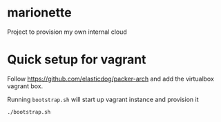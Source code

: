 # marionette
Project to provision my own internal cloud

# Quick setup for vagrant

Follow https://github.com/elasticdog/packer-arch and add the virtualbox vagrant
box.

Running `bootstrap.sh` will start up vagrant instance and provision it
```
./bootstrap.sh
```
